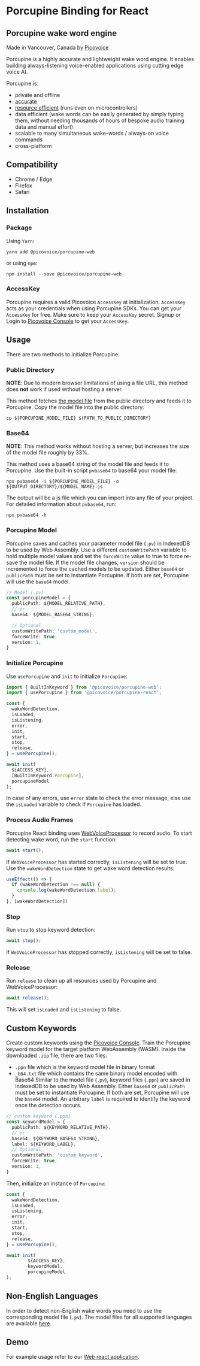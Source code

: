 # Porcupine Binding for React

## Porcupine wake word engine

Made in Vancouver, Canada by [Picovoice](https://picovoice.ai)

Porcupine is a highly accurate and lightweight wake word engine. It enables building always-listening voice-enabled
applications using cutting edge voice AI.

Porcupine is:

- private and offline
- [accurate](https://github.com/Picovoice/wake-word-benchmark)
- [resource efficient](https://www.youtube.com/watch?v=T0tAnh8tUQg) (runs even on microcontrollers)
- data efficient (wake words can be easily generated by simply typing them, without needing thousands of hours of
  bespoke audio training data and manual effort)
- scalable to many simultaneous wake-words / always-on voice commands
- cross-platform

## Compatibility

- Chrome / Edge
- Firefox
- Safari

## Installation

### Package

Using `Yarn`:

```console
yarn add @picovoice/porcupine-web
```

or using `npm`:

```console
npm install --save @picovoice/porcupine-web
```

### AccessKey

Porcupine requires a valid Picovoice `AccessKey` at initialization. `AccessKey` acts as your credentials when using
Porcupine SDKs.
You can get your `AccessKey` for free. Make sure to keep your `AccessKey` secret.
Signup or Login to [Picovoice Console](https://console.picovoice.ai/) to get your `AccessKey`.

## Usage

There are two methods to initialize Porcupine:

### Public Directory

**NOTE**: Due to modern browser limitations of using a file URL, this method does __not__ work if used without hosting a
server.

This method fetches [the model file](https://github.com/Picovoice/porcupine/blob/master/lib/common/porcupine_params.pv)
from the public directory and feeds it to Porcupine.
Copy the model file into the public directory:

```console
cp ${PORCUPINE_MODEL_FILE} ${PATH_TO_PUBLIC_DIRECTORY}
```

### Base64

**NOTE**: This method works without hosting a server, but increases the size of the model file roughly by 33%.

This method uses a base64 string of the model file and feeds it to Porcupine. Use the built-in script `pvbase64` to
base64 your model file:

```console
npx pvbase64 -i ${PORCUPINE_MODEL_FILE} -o ${OUTPUT_DIRECTORY}/${MODEL_NAME}.js
```

The output will be a js file which you can import into any file of your project. For detailed information
about `pvbase64`,
run:

```console
npx pvbase64 -h
```

### Porcupine Model

Porcupine saves and caches your parameter model file (`.pv`) in IndexedDB to be used by Web Assembly.
Use a different `customWritePath` variable to hold multiple model values and set the `forceWrite` value to true to force
re-save the model file.
If the model file changes, `version` should be incremented to force the cached models to be updated.
Either `base64` or `publicPath` must be set to instantiate Porcupine. If both are set, Porcupine will use the `base64`
model.

```typescript
// Model (.pv)
const porcupineModel = {
  publicPath: ${MODEL_RELATIVE_PATH},
  // or
  base64: ${MODEL_BASE64_STRING},

  // Optional
  customWritePath: 'custom_model',
  forceWrite: true,
  version: 1,
}
```

### Initialize Porcupine

Use `usePorcupine` and `init` to initialize `Porcupine`:

```typescript
import { BuiltInKeyword } from '@picovoice/porcupine-web';
import { usePorcupine } from '@picovoice/porcupine-react';

const {
  wakeWordDetection,
  isLoaded,
  isListening,
  error,
  init,
  start,
  stop,
  release,
} = usePorcupine();

await init(
  ${ACCESS_KEY},
  [BuiltInKeyword.Porcupine],
  porcupineModel
);
```

In case of any errors, use `error` state to check the error message, else
use the `isLoaded` variable to check if `Porcupine` has loaded.

### Process Audio Frames

Porcupine React binding uses [WebVoiceProcessor](https://github.com/Picovoice/web-voice-processor) to record audio.
To start detecting wake word, run the `start` function:

```typescript
await start();
```

If `WebVoiceProcessor` has started correctly, `isListening` will be set to true.
Use the `wakeWordDetection` state to get wake word detection results:

```typescript
useEffect(() => {
  if (wakeWordDetection !== null) {
    console.log(wakeWordDetection.label);
  }
}, [wakeWordDetection])
```

### Stop

Run `stop` to stop keyword detection:

```typescript
await stop();
```

If `WebVoiceProcessor` has stopped correctly, `isListening` will be set to false.

### Release

Run `release` to clean up all resources used by Porcupine and WebVoiceProcessor:

```typescript
await release();
```

This will set `isLoaded` and `isListening` to false.

## Custom Keywords

Create custom keywords using the [Picovoice Console](https://console.picovoice.ai/).
Train the Porcupine keyword model for the target platform WebAssembly (WASM).
Inside the downloaded `.zip` file, there are two files:
- `.ppn` file which is the keyword model file in binary format
- `_b64.txt` file which contains the same binary model encoded with Base64
  Similar to the model file (`.pv`), keyword files (`.ppn`) are saved in IndexedDB to be used by Web Assembly.
  Either `base64` or `publicPath` must be set to instantiate Porcupine. If both are set, Porcupine will use
  the `base64` model.
  An arbitrary `label` is required to identify the keyword once the detection occurs.

```typescript
// custom keyword (.ppn)
const keywordModel = {
  publicPath: ${KEYWORD_RELATIVE_PATH},
  // or
  base64: ${KEYWORD_BASE64_STRING},
  label: ${KEYWORD_LABEL},
  // Optional
  customWritePath: 'custom_keyword',
  forceWrite: true,
  version: 1,
}
```

Then, initialize an instance of `Porcupine`:

```typescript
const {
  wakeWordDetection,
  isLoaded,
  isListening,
  error,
  init,
  start,
  stop,
  release,
} = usePorcupine();

await init(
        ${ACCESS_KEY},
        keywordModel,
        porcupineModel
);
```

## Non-English Languages

In order to detect non-English wake words you need to use the corresponding model file (`.pv`). The model files for all
supported languages are available [here](https://github.com/Picovoice/porcupine/tree/master/lib/common).

## Demo

For example usage refer to our [Web react application](https://github.com/Picovoice/porcupine/tree/master/demo/react).
